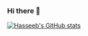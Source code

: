 ### Hi there 👋

[![Hasseeb's GitHub stats](https://github-readme-stats.vercel.app/api?username=hxsseeb)](https://github.com/anuraghazra/github-readme-stats)

